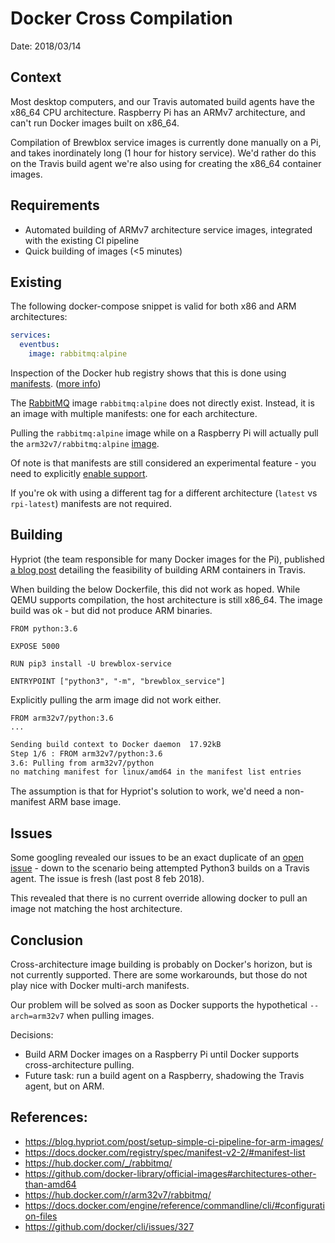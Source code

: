 # Docker Cross Compilation

Date: 2018/03/14

## Context

Most desktop computers, and our Travis automated build agents have the x86_64 CPU architecture.
Raspberry Pi has an ARMv7 architecture, and can't run Docker images built on x86_64.

Compilation of Brewblox service images is currently done manually on a Pi, and takes inordinately long (1 hour for history service).
We'd rather do this on the Travis build agent we're also using for creating the x86_64 container images.

## Requirements

* Automated building of ARMv7 architecture service images, integrated with the existing CI pipeline
* Quick building of images (<5 minutes)

## Existing

The following docker-compose snippet is valid for both x86 and ARM architectures:

```yaml
services:
  eventbus:
    image: rabbitmq:alpine
```

Inspection of the Docker hub registry shows that this is done using [manifests][2]. ([more info][4])

The [RabbitMQ][3] image `rabbitmq:alpine` does not directly exist. Instead, it is an image with multiple manifests: one for each architecture.

Pulling the `rabbitmq:alpine` image while on a Raspberry Pi will actually pull the `arm32v7/rabbitmq:alpine` [image][5].

Of note is that manifests are still considered an experimental feature - you need to explicitly [enable support][6].

If you're ok with using a different tag for a different architecture (`latest` vs `rpi-latest`) manifests are not required.

## Building

Hypriot (the team responsible for many Docker images for the Pi), published [a blog post][1] detailing the feasibility of building ARM containers in Travis.

When building the below Dockerfile, this did not work as hoped. While QEMU supports compilation, the host architecture is still x86_64. The image build was ok - but did not produce ARM binaries.

```docker
FROM python:3.6

EXPOSE 5000

RUN pip3 install -U brewblox-service

ENTRYPOINT ["python3", "-m", "brewblox_service"]
```

Explicitly pulling the arm image did not work either.

```docker
FROM arm32v7/python:3.6
...
```

```sh
Sending build context to Docker daemon  17.92kB
Step 1/6 : FROM arm32v7/python:3.6
3.6: Pulling from arm32v7/python
no matching manifest for linux/amd64 in the manifest list entries
```

The assumption is that for Hypriot's solution to work, we'd need a non-manifest ARM base image.

## Issues

Some googling revealed our issues to be an exact duplicate of an [open issue][7] - down to the scenario being attempted Python3 builds on a Travis agent. The issue is fresh (last post 8 feb 2018).

This revealed that there is no current override allowing docker to pull an image not matching the host architecture.

## Conclusion

Cross-architecture image building is probably on Docker's horizon, but is not currently supported.
There are some workarounds, but those do not play nice with Docker multi-arch manifests.

Our problem will be solved as soon as Docker supports the hypothetical `--arch=arm32v7` when pulling images.

Decisions:
* Build ARM Docker images on a Raspberry Pi until Docker supports cross-architecture pulling.
* Future task: run a build agent on a Raspberry, shadowing the Travis agent, but on ARM.


[1]: https://blog.hypriot.com/post/setup-simple-ci-pipeline-for-arm-images/
[2]: https://docs.docker.com/registry/spec/manifest-v2-2/#manifest-list
[3]: https://hub.docker.com/_/rabbitmq/
[4]: https://github.com/docker-library/official-images#architectures-other-than-amd64
[5]: https://hub.docker.com/r/arm32v7/rabbitmq/
[6]: https://docs.docker.com/engine/reference/commandline/cli/#configuration-files
[7]: https://github.com/docker/cli/issues/327


## References:

* https://blog.hypriot.com/post/setup-simple-ci-pipeline-for-arm-images/
* https://docs.docker.com/registry/spec/manifest-v2-2/#manifest-list
* https://hub.docker.com/_/rabbitmq/
* https://github.com/docker-library/official-images#architectures-other-than-amd64
* https://hub.docker.com/r/arm32v7/rabbitmq/
* https://docs.docker.com/engine/reference/commandline/cli/#configuration-files
* https://github.com/docker/cli/issues/327
